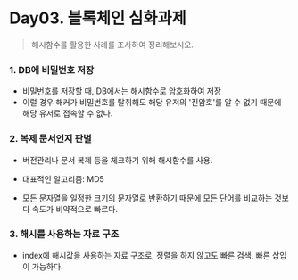 # Day03. 블록체인 심화과제

> 해시함수를 활용한 사례를 조사하여 정리해보시오.



### 1. DB에 비밀번호 저장

- 비밀번호를 저장할 때, DB에서는 해시함수로 암호화하여 저장
- 이럴 경우 해커가 비밀번호를 탈취해도 해당 유저의 '진암호'를 알 수 없기 때문에 해당 유저로 접속할 수 없다.



### 2. 복제 문서인지 판별

- 버전관리나 문서 복제 등을 체크하기 위해 해시함수를 사용.

- 대표적인 알고리즘: MD5
- 모든 문자열을 일정한 크기의 문자열로 반환하기 때문에 모든 단어를 비교하는 것보다 속도가 비약적으로 빠르다.



### 3. 해시를 사용하는 자료 구조

- index에 해시값을 사용하는 자료 구조로, 정렬을 하지 않고도 빠른 검색, 빠른 삽입이 가능하다.